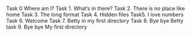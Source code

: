 Task 0 Where am I?
Task 1. What’s in there?
Task 2. There is no place like home
Task 3. The long format
Task 4. Hidden files
Task5. I love numbers
Task 6. Welcome
Task 7. Betty in my first directory
Task 8. Bye bye Betty
task 9. Bye bye My first directory
